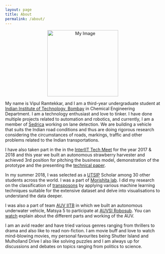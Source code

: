 ```yaml
---
layout: page
title: About
permalink: /about/
---
```

<p align = "center">
<img src="https://vipulramtekkar.github.io/assets/Vipul.jpg" alt="My Image" align="middle" width="230" height="215">
</p>


My name is Vipul Ramtekkar, and I am a third-year undergraduate student at [Indian Institute of Technology, Bombay](http://www.iitb.ac.in/) in Chemical Engineering Department. I am a technology enthusiast and love to tinker. I have done multiple projects related to automation and robotics, and currently, I am a member of [Sedrica](http://www.umiciitb.com/rise.html) working on lane detection. We are building a vehicle that suits the Indian road conditions and thus are doing rigorous research considering the circumstances of roads, markings, traffic and other problems related to the Indian transportations.

I have also taken part in the in the [InterIIT Tech Meet](http://inter-iit.tech/) for the year 2017 & 2018 and this year we built an autonomous strawberry harvester and achieved 3rd position for pitching the business model, demonstration of the prototype and the presenting the [technical paper]({{site.url}}/assets/report.pdf).

In my summer 2018, I was selected as a [UTSIP](https://www.ilo.k.u-tokyo.ac.jp/summer_en) Scholar among 30 other students across the world. I was a part of [Morishita lab](https://www.morishita-lab.com/). I did my research on the classification of [transposons](https://en.wikipedia.org/wiki/Transposable_element) by applying various machine learning techniques suitable for the extensive dataset and delve into visualisations to understand the data deeper. 

I was also a part of team [AUV IITB](http://www.auv-iitb.org/) in which we built an autonomous underwater vehicle, Matsya 5 to participate at [AUVSI Robosub](https://www.robonation.org/competition/robosub). You can [watch](https://www.youtube.com/watch?v=njcUPe0PbCE&t=242) explain about the different parts and working of the AUV. 

I am an avid reader and have tried various genres ranging from thrillers to drama and also like to read non-fiction. I am movie buff and love to watch mind-blowing movies, my personal favourites being Shutter Island and Mulholland Drive I also like solving puzzles and I am always up for discussions and debates on topics ranging from politics to science.
